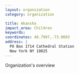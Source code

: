 ```yaml
---
layout: organization
category: organization

title: Akansha
impact_area: Children
keywords: 
coordinates: 40.7997,-73.9693
address: |
  PO Box 1714 Cathedral Station
  New York NY 10025
---
```

Organization's overview

